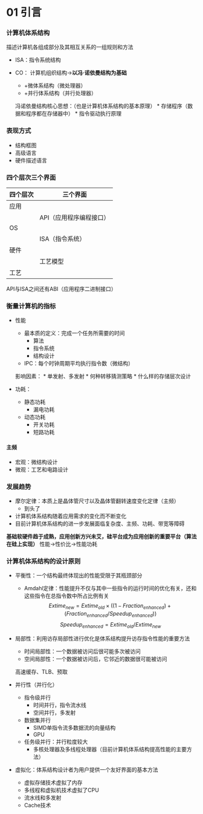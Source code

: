 # 01 引言
### 计算机体系结构
描述计算机各组成部分及其相互关系的一组规则和方法
* ISA：指令系统结构
* CO： 计算机组织结构->**以冯·诺依曼结构为基础**
    * +微体系结构（微处理器）
    * +并行体系结构（并行处理器）
    
    冯诺依曼结构核心思想：（也是计算机体系结构的基本原理）
        * 存储程序（数据和程序都在存储器中）
        * 指令驱动执行原理
    
### 表现方式
* 结构框图
* 高级语言
* 硬件描述语言

### 四个层次三个界面

| 四个层次 | 三个界面 | 
| --- | --- | 
| 应用 | |
| | API（应用程序编程接口） |
| OS | |
| | ISA（指令系统）|
| 硬件 | |
| | 工艺模型 |
| 工艺 | |

API与ISA之间还有ABI（应用程序二进制接口）

### 衡量计算机的指标
* 性能
    * 最本质的定义：完成一个任务所需要的时间
        * 算法
        * 指令系统
        * 结构设计
    * IPC：每个时钟周期平均执行指令数（微结构）
    
    影响因素：
        * 单发射、多发射
        * 何种转移猜测策略
        * 什么样的存储层次设计
* 功耗：
    * 静态功耗
        * 漏电功耗
    * 动态功耗
        * 开关功耗
        * 短路功耗
        
#### 主频
* 宏观：微结构设计
* 微观：工艺和电路设计

### 发展趋势
* 摩尔定律：本质上是晶体管尺寸以及晶体管翻转速度变化定律（主频）
    * 到头了
* 计算机体系结构随着应用需求的变化而不断变化
* 目前计算机体系结构的进一步发展面临复杂度、主频、功耗、带宽等障碍

**基础软硬件趋于成熟，应用创新方兴未艾，硅平台成为应用创新的重要平台（算法在硅上实现）**
性能->性价比->性能功耗

### 计算机体系结构的设计原则
* 平衡性：一个结构最终体现出的性能受限于其瓶颈部分
    * Amdahl定律：性能提升不仅与其中一些指令的运行时间的优化有关，还和这些指令在总指令数中所占比例有关
    $$ Extime_{new} = Extime_{old} \times ((1-Fraction_{enhanced}) + (Fraction_{enhanced} / Speedup_{enhanced}))$$ 
    $$Speedup_{enhanced} = Extime_{old} / Extime_{new}$$
* 局部性：利用访存局部性进行优化是体系结构提升访存指令性能的重要方法
    * 时间局部性：一个数据被访问后很可能多次被访问
    * 空间局部性：一个数据被访问后，它邻近的数据很可能被访问
    
    高速缓存、TLB、预取
* 并行性（并行化）
    * 指令级并行
        * 时间并行，指令流水线
        * 空间并行，多发射
    * 数据集并行
        * SIMD单指令流多数据流的向量结构
        * GPU
    * 任务级并行：并行粒度较大
        * 多核处理器及多线程处理器（目前计算机体系结构提高性能的主要方法）
* 虚拟化：体系结构设计者为用户提供一个友好界面的基本方法
    * 虚拟存储技术虚拟了内存
    * 多线程和虚拟机技术虚拟了CPU
    * 流水线和多发射
    * Cache技术